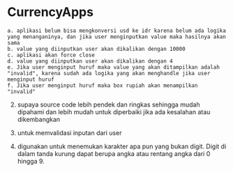 # CurrencyApps

	a. aplikasi belum bisa mengkonversi usd ke idr karena belum ada logika yang menanganinya, dan jika user menginputkan value maka hasilnya akan sama
	b. value yang diinputkan user akan dikalikan dengan 10000
	c. aplikasi akan force close
	d. value yang diinputkan user akan dikalikan dengan 4
	e. Jika user menginput huruf maka value yang akan ditampilkan adalah "invalid", karena sudah ada logika yang akan menghandle jika user menginput huruf
	f. Jika user menginput huruf maka box rupiah akan menampilkan "invalid"


2. supaya source code lebih pendek dan ringkas sehingga mudah dipahami dan lebih mudah untuk diperbaiki jika ada kesalahan atau dikembangkan

3. untuk memvalidasi inputan dari user

4. digunakan untuk menemukan karakter apa pun yang bukan digit. Digit di dalam tanda kurung dapat berupa angka atau rentang angka dari 0 hingga 9.
